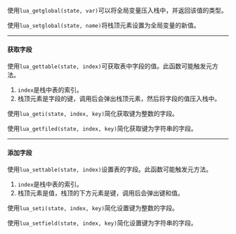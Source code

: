 使用`lua_getglobal(state, var)`可以将全局变量压入栈中，并返回该值的类型。

使用`lua_setglobal(state, name)`将栈顶元素设置为全局变量的新值。

---

#### 获取字段

使用`lua_gettable(state, index)`可获取表中字段的值。此函数可能触发元方法。

1. `index`是栈中表的索引。
2. 栈顶元素是字段的键，调用后会弹出栈顶元素，然后将字段的值压入栈中。

使用`lua_geti(state, index, key)`简化获取键为整数的字段。

使用`lua_getfiled(state, index, key)`简化获取键为字符串的字段。

---

#### 添加字段

使用`lua_settable(state, index)`设置表的字段。此函数可能触发元方法。

1. `index`是栈中表的索引。
2. 栈顶元素是值，栈顶的下方元素是键，调用后会弹出键和值。

使用`lua_seti(state, index, key)`简化设置键为整数的字段。

使用`lua_setfield(state, index, key)`简化设置键为字符串的字段。
